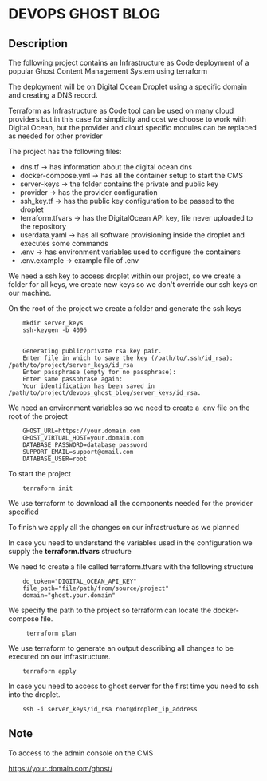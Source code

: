 # DEVOPS GHOST BLOG

## Description

The following project contains an Infrastructure as Code deployment
of a popular Ghost Content Management System using terraform

The deployment will be on Digital Ocean Droplet using a specific domain
and creating a DNS record.

Terraform as Infrastructure as Code tool can be used on many cloud providers
but in this case for simplicity and cost we choose to work with Digital Ocean,
but the provider and cloud specific modules can be replaced as needed for other provider

The project has the following files:

* dns.tf -> has information about the digital ocean dns
* docker-compose.yml -> has all the container setup to start the CMS
* server-keys -> the folder contains the private and public key
* provider -> has the provider configuration
* ssh_key.tf -> has the public key configuration to be passed to the droplet
* terraform.tfvars -> has the DigitalOcean API key, file never uploaded to the repository
* userdata.yaml -> has all software provisioning inside the droplet and executes some commands
* .env -> has environment variables used to configure the containers
* .env.example -> example file of .env

We need a ssh key to access droplet within our project, so we create a folder for all keys, we create new keys so we don't override our ssh keys on our machine.

On the root of the project we create a folder and generate the ssh keys


```
    mkdir server_keys
    ssh-keygen -b 4096
    
    
    Generating public/private rsa key pair.
    Enter file in which to save the key (/path/to/.ssh/id_rsa): /path/to/project/server_keys/id_rsa
    Enter passphrase (empty for no passphrase): 
    Enter same passphrase again: 
    Your identification has been saved in /path/to/project/devops_ghost_blog/server_keys/id_rsa.

```
We need an environment variables so we need to create a .env file on the root of the project

```
    GHOST_URL=https://your.domain.com
    GHOST_VIRTUAL_HOST=your.domain.com
    DATABASE_PASSWORD=database_password
    SUPPORT_EMAIL=support@email.com
    DATABASE_USER=root
```
To start the project

```
    terraform init
```

We use terraform to download all the components needed for the provider specified

To finish we apply all the changes on our infrastructure as we planned

In case you need to understand the variables used in the configuration we supply the **terraform.tfvars** structure

We need to create a file called terraform.tfvars with the following structure

```
    do_token="DIGITAL_OCEAN_API_KEY"
    file_path="file/path/from/source/project"
    domain="ghost.your.domain"
```

We specify the path to the project so terraform can locate the docker-compose file.

```
     terraform plan
```

We use terraform to generate an output describing all changes to be executed on our infrastructure.

```
    terraform apply
```

In case you need to access to ghost server for the first time you need to ssh into the droplet.

```
    ssh -i server_keys/id_rsa root@droplet_ip_address 

```

## Note

To access to the admin console on the CMS

https://your.domain.com/ghost/


